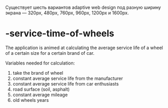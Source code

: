 Существует шесть вариантов adaptive web design под разную ширину экрана — 320px, 480px, 760px, 960px, 1200px и 1600px.



# -service-time-of-wheels

The application is animed at calculating the average service life of a wheel of a certain size for a certain brand of car.

Variables needed for calculation:
    <ol>
<li>take the brand of wheel</li>
<li>constant average service life from the manufacturer</li>
<li>constant average service life from car enthusiasts</li>
<li>road surface (soil, asphalt)</li>
<li>constant average mileage</li>
<li>old wheels years</li>
    </ol>

